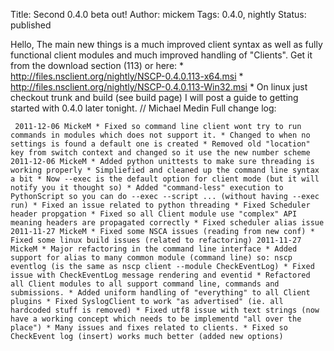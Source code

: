 Title: Second 0.4.0 beta out!
Author: mickem
Tags: 0.4.0, nightly
Status: published

Hello, The main new things is a much improved client syntax as well as
fully functional client modules and much improved handling of "Clients".
Get it from the download section (113) or here: \*
http://files.nsclient.org/nightly/NSCP-0.4.0.113-x64.msi \*
http://files.nsclient.org/nightly/NSCP-0.4.0.113-Win32.msi \* On linux
just checkout trunk and build (see build page) I will post a guide to
getting started with 0.4.0 later tonight. // Michael Medin Full change
log:

     2011-12-06 MickeM * Fixed so command line client wont try to run commands in modules which does not support it. * Changed to when no settings is found a default one is created * Removed old "location" key from switch context and changed so it use the new number scheme 2011-12-06 MickeM * Added python unittests to make sure threading is working properly * Simpliefied and cleaned up the command line syntax a bit * Now --exec is the default option for client mode (but it will notify you it thought so) * Added "command-less" execution to PythonScript so you can do --exec --script ... (without having --exec run) * Fixed an issue related to python threading * Fixed Scheduler header propgation * Fixed so all Client module use "complex" API meaning headers are propagated correctly * Fixed scheduler alias issue 2011-11-27 MickeM * Fixed some NSCA issues (reading from new conf) * Fixed some linux build issues (related to refactoring) 2011-11-27 MickeM * Major refactoring in the command line interface * Added support for alias to many common module (command line) so: nscp eventlog (is the same as nscp client --module CheckEventLog) * Fixed issue with CheckEventLog message rendering and eventid * Refactored all Client modules to all support command line, commands and submissions. * Added uniform handling of "everything" to all Client plugins * Fixed SyslogClient to work "as advertised" (ie. all hardcoded stuff is removed) * Fixed utf8 issue with text strings (now have a working concept which needs to be implementd "all over the place") * Many issues and fixes related to clients. * Fixed so CheckEvent log (insert) works much better (added new options) 
